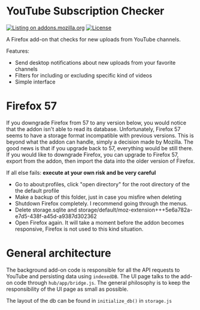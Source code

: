 # YouTube Subscription Checker

[![Listing on addons.mozilla.org][badge-amo]][amo-listing]
[![License][badge-license]][mpl]

A Firefox add-on that checks for new uploads from YouTube channels.

Features:
- Send desktop notifications about new uploads from your favorite channels
- Filters for including or excluding specific kind of videos
- Simple interface

# Firefox 57

If you downgrade Firefox from 57 to any version below, you would notice that the addon isn't able to read its database. Unfortunately, Firefox 57 seems to have a storage format incompatible with previous versions. This is beyond what the addon
can handle, simply a decision made by Mozilla. The good news is that if you upgrade back to 57, everything would be still there. If you would like to downgrade Firefox, you can upgrade to Firefox 57, export from the addon, then import the data into the older version of Firefox.

If all else fails: **execute at your own risk and be very careful**

 -   Go to about:profiles, click "open directory" for the root directory of the the default profile
 -   Make a backup of this folder, just in case you misfire when deleting
 -   Shutdown Firefox completely. I recommend going through the menus.
 -   Delete storage.sqlite and storage/default/moz-extension+++5e6a782a-e7d5-438f-a45d-a9387d302362
 -   Open Firefox again. It will take a moment before the addon becomes responsive, Firefox is not used to this kind situation.


# General architecture

The background add-on code is responsible for all the API requests to YouTube
and persisting data using `indexedDB`. The UI page talks to the add-on code
through `hub/app/bridge.js`. The general philosophy is to keep the responsibility of the UI page as small as possible.

The layout of the db can be found in `initialize_db()` in `storage.js`

[amo-listing]: https://addons.mozilla.org/en-US/firefox/addon/youtube-subscription-checker/
[mpl]: https://www.mozilla.org/en-US/MPL/2.0/

[badge-license]: https://img.shields.io/badge/license-MPL%202.0-blue.svg
[badge-amo]: https://img.shields.io/badge/AMO-2.3.3-blue.svg

